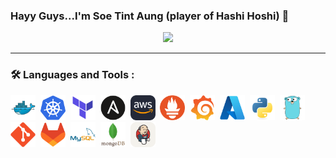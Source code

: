 ### Hayy Guys...I'm Soe Tint Aung (player of Hashi Hoshi) 👋
<div id="header" align="center">
  <img src="https://media.giphy.com/media/M9gbBd9nbDrOTu1Mqx/giphy.gif" width="100"/>
</div>


---

### :hammer_and_wrench: Languages and Tools :
<div>
  <img src="https://github.com/devicons/devicon/blob/55609aa5bd817ff167afce0d965585c92040787a/icons/docker/docker-original.svg?plain=1" title="Docker" alt="Docker" width="40" height="40"/>&nbsp;
   <img src="https://github.com/devicons/devicon/blob/55609aa5bd817ff167afce0d965585c92040787a/icons/kubernetes/kubernetes-plain.svg?plain=1" title="Kubernetes" alt="Kubernetes" width="40" height="40"/>&nbsp;
   <img src="https://github.com/devicons/devicon/blob/55609aa5bd817ff167afce0d965585c92040787a/icons/terraform/terraform-original.svg?plain=1" title="Terraform" alt="Terraform" width="40" height="40"/>&nbsp;
   <img src="https://github.com/devicons/devicon/blob/55609aa5bd817ff167afce0d965585c92040787a/icons/ansible/ansible-original.svg?plain=1" title="Ansible" alt="Ansible" width="40" height="40"/>&nbsp;
   <img src="https://github.com/tandpfun/skill-icons/blob/de91fca307a83d75fc5b1f6ce24540454acead41/icons/AWS-Dark.svg#L1" title="AWS" alt="AWS" width="40" height="40"/>&nbsp;
   <img src="https://github.com/devicons/devicon/blob/55609aa5bd817ff167afce0d965585c92040787a/icons/prometheus/prometheus-original.svg#L1" title="Prometheus" alt="Prometheus" width="40" height="40"/>&nbsp;
 <img src="https://github.com/devicons/devicon/blob/55609aa5bd817ff167afce0d965585c92040787a/icons/grafana/grafana-original.svg#L1" title="Grafana" alt="Grafana" width="40" height="40"/>&nbsp;
 <img src="https://github.com/devicons/devicon/blob/55609aa5bd817ff167afce0d965585c92040787a/icons/azure/azure-original.svg#L1" title="Azure" alt="Azure" width="40" height="40"/>&nbsp;
 <img src="https://github.com/devicons/devicon/blob/55609aa5bd817ff167afce0d965585c92040787a/icons/python/python-original.svg#L1" title="Python" alt="Python" width="40" height="40"/>&nbsp;
 <img src="https://github.com/devicons/devicon/blob/55609aa5bd817ff167afce0d965585c92040787a/icons/go/go-original.svg#L1" title="Go" alt="Go" width="40" height="40"/>&nbsp; 
<img src="https://github.com/devicons/devicon/blob/55609aa5bd817ff167afce0d965585c92040787a/icons/git/git-original.svg#L1" title="Git" **alt="Git" width="40" height="40"/>&nbsp;
   <img src="https://github.com/devicons/devicon/blob/55609aa5bd817ff167afce0d965585c92040787a/icons/gitlab/gitlab-original.svg#L1" title="Gitlab" alt="Gitlab" width="40" height="40"/>&nbsp; 
<img src="https://github.com/devicons/devicon/blob/55609aa5bd817ff167afce0d965585c92040787a/icons/mysql/mysql-original-wordmark.svg#L1" title="Mysql" alt="Mysql" width="40" height="40"/>&nbsp; 
<img src="https://github.com/devicons/devicon/blob/55609aa5bd817ff167afce0d965585c92040787a/icons/mongodb/mongodb-original-wordmark.svg#L1" title="Mongodb" alt="Mongodb" width="40" height="40"/>&nbsp; 
<img src="https://github.com/tandpfun/skill-icons/blob/de91fca307a83d75fc5b1f6ce24540454acead41/icons/Jenkins-Light.svg#L1" title="Jenkins" alt="Jenkins" width="40" height="40"/>&nbsp; 

</div>

<!--
**yoloxsta/yoloxsta** is a ✨ _special_ ✨ repository because its `README.md` (this file) appears on your GitHub profile.

Here are some ideas to get you started:

- 🔭 I’m currently working on ...
- 🌱 I’m currently learning ...
- 👯 I’m looking to collaborate on ...
- 🤔 I’m looking for help with ...
- 💬 Ask me about ...
- 📫 How to reach me: ...
- 😄 Pronouns: ...
- ⚡ Fun fact: ...
-->
